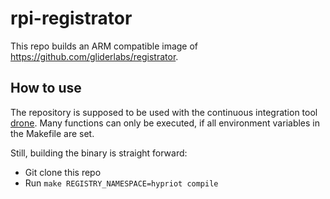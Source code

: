 # rpi-registrator

This repo builds an ARM compatible image of https://github.com/gliderlabs/registrator.

## How to use ##
The repository is supposed to be used with the continuous integration tool [drone](https://drone.io/). 
Many functions can only be executed, if all environment variables in the Makefile are set.

Still, building the binary is straight forward:

* Git clone this repo
* Run `make REGISTRY_NAMESPACE=hypriot compile`


